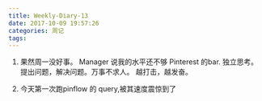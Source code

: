 ```yaml
---
title: Weekly-Diary-13
date: 2017-10-09 19:57:26
categories: 周记
tags:
---
```


1. 果然周一没好事。 Manager 说我的水平还不够 Pinterest 的bar. 独立思考。提出问题，解决问题。万事不求人。
越打击，越发奋。 

2. 今天第一次跑pinflow 的 query,被其速度震惊到了 
